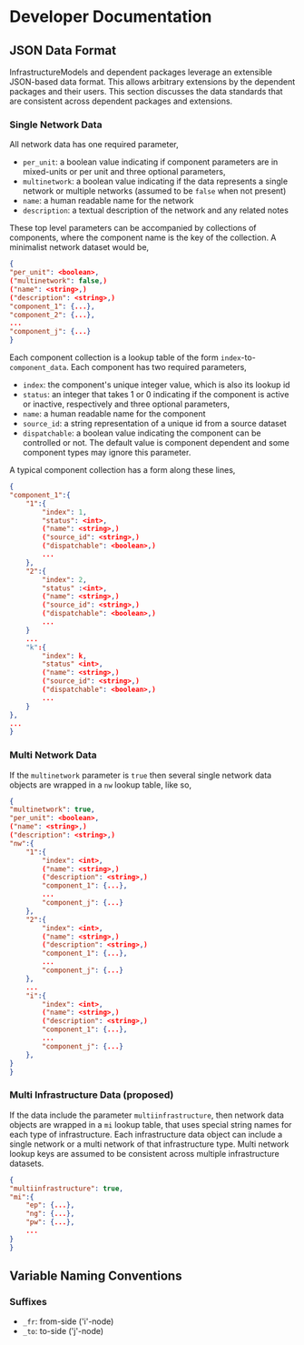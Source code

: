 # Developer Documentation

## JSON Data Format

InfrastructureModels and dependent packages leverage an extensible JSON-based data format.  This allows arbitrary extensions by the dependent packages and their users.  This section discusses the data standards that are consistent across dependent packages and extensions.

### Single Network Data

All network data has one required parameter,
* `per_unit`: a boolean value indicating if component parameters are in mixed-units or per unit
and three optional parameters,
* `multinetwork`: a boolean value indicating if the data represents a single network or multiple networks (assumed to be `false` when not present)
* `name`: a human readable name for the network
* `description`: a textual description of the network and any related notes

These top level parameters can be accompanied by collections of components, where the component name is the key of the collection.  A minimalist network dataset would be,

```json
{
"per_unit": <boolean>,
("multinetwork": false,)
("name": <string>,)
("description": <string>,)
"component_1": {...},
"component_2": {...},
...
"component_j": {...}
}
```


Each component collection is a lookup table of the form `index`-to-`component_data`.  Each component has two required parameters,
* `index`: the component's unique integer value, which is also its lookup id
* `status`: an integer that takes 1 or 0 indicating if the component is active or inactive, respectively
and three optional parameters,
* `name`: a human readable name for the component
* `source_id`: a string representation of a unique id from a source dataset
* `dispatchable`: a boolean value indicating the component can be controlled or not.  The default value is component dependent and some component types may ignore this parameter.

A typical component collection has a form along these lines,

```json
{
"component_1":{
    "1":{
        "index": 1,
        "status": <int>,
        ("name": <string>,)
        ("source_id": <string>,)
        ("dispatchable": <boolean>,)
        ...
    },
    "2":{
        "index": 2,
        "status" :<int>,
        ("name": <string>,)
        ("source_id": <string>,)
        ("dispatchable": <boolean>,)
        ...
    }
    ...
    "k":{
        "index": k,
        "status" <int>,
        ("name": <string>,)
        ("source_id": <string>,)
        ("dispatchable": <boolean>,)
        ...
    }
},
...
}
```


### Multi Network Data

If the `multinetwork` parameter is `true` then several single network data objects are wrapped in a `nw` lookup table, like so,

```json
{
"multinetwork": true,
"per_unit": <boolean>,
("name": <string>,)
("description": <string>,)
"nw":{
    "1":{
        "index": <int>,
        ("name": <string>,)
        ("description": <string>,)
        "component_1": {...},
        ...
        "component_j": {...}
    },
    "2":{
        "index": <int>,
        ("name": <string>,)
        ("description": <string>,)
        "component_1": {...},
        ...
        "component_j": {...}
    },
    ...
    "i":{
        "index": <int>,
        ("name": <string>,)
        ("description": <string>,)
        "component_1": {...},
        ...
        "component_j": {...}
    },
}
}
```


### Multi Infrastructure Data (proposed)

If the data include the parameter `multiinfrastructure`, then network data objects are wrapped in a `mi` lookup table, that uses special string names for each type of infrastructure.  Each infrastructure data object can include a single network or a multi network of that infrastructure type.  Multi network lookup keys are assumed to be consistent across multiple infrastructure datasets.

```json
{
"multiinfrastructure": true,
"mi":{
    "ep": {...},
    "ng": {...},
    "pw": {...},
    ...
}
}
```


## Variable Naming Conventions

### Suffixes

- `_fr`: from-side ('i'-node)
- `_to`: to-side ('j'-node)